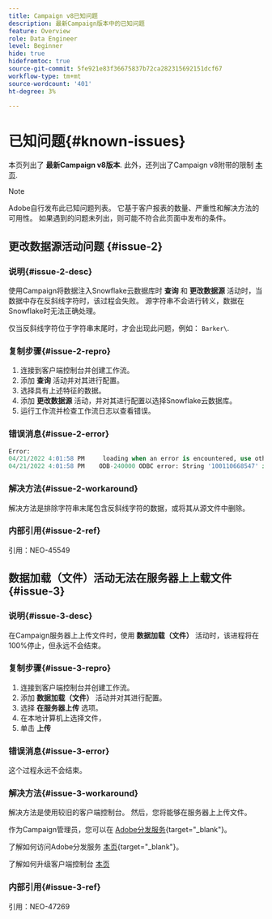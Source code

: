```yaml
---
title: Campaign v8已知问题
description: 最新Campaign版本中的已知问题
feature: Overview
role: Data Engineer
level: Beginner
hide: true
hidefromtoc: true
source-git-commit: 5fe921e83f36675837b72ca282315692151dcf67
workflow-type: tm+mt
source-wordcount: '401'
ht-degree: 3%

---
```


# 已知问题{#known-issues}

本页列出了 **最新Campaign v8版本**. 此外，还列出了Campaign v8附带的限制 [本页](known-limitations.md).


>[!NOTE]
>
>Adobe自行发布此已知问题列表。 它基于客户报表的数量、严重性和解决方法的可用性。 如果遇到的问题未列出，则可能不符合此页面中发布的条件。

<!--
## Change Data Source activity issue #1 {#issue-1}

### Description{#issue-1-desc}

The **Change Data Source** activity is failing when transfering data from Campaign local database to Snowflake cloud database. When switching directions, the activity can generate issues.

### Reproduction steps{#issue-1-repro}

1. Connect to the client console and create a workflow.
1. Add a **Query** activity and a **Change Data Source** activity.
1. Define a query on the **email**, which is a string.
1. Run the workflow and right-click the transition to view the population: the email records are displayed replaced by `****`.
1. Check the workflow logs: the **Change Data Source** activity interprets these records as numeric values.

### Error message{#issue-1-error}

```sql
04/13/2022 10:00:18 AM              Executing change data source 'Ok' (step 'Change Data Source')
04/13/2022 10:00:18 AM              Starting 1 connection(s) on pool 'nms:extAccount:ffda tractorsupply_mkt_stage8' (Snowflake, server='adobe-acc_tractorsupply_us_west_2_aws.snowflakecomputing.com', login='tractorsupply_stage8_MKT:tractorsupply_stage8')
04/13/2022 10:00:26 AM              ODB-240000 ODBC error: {*}Numeric value '{*}******{*}{{*}}' is not recognized\{*}   File 'wkf1285541_13_1_0_47504750#458318uploadPart0.chunk.gz', line 1, character 10140   Row 279, column "WKF1285541_13_1_0"["BICUST_ID":1]   If you would like to continue loading when a
04/13/2022 10:00:26 AM              n error is encountered, use other values such as 'SKIP_FILE' or 'CONTINUE' for the ON_ERROR option. For more information on loading options, please run 'info loading_data' in a SQL client. SQLState: 22018
04/13/2022 10:00:26 AM              WDB-200001 SQL statement 'COPY INTO wkf1285541_13_1_0 (SACTIVE, SADDRESS1, SADDRESS2, BICUST_ID, SEMAIL) FROM ( SELECT $1, $2, $3, $4, $5 FROM $$@BULK_wkf1285541_13_1_0$$) FILE_FORMAT = ( TYPE = CSV RECORD_DELIMITER = '\x02' FIELD_DELIMITER = '\x01' FIEL
04/13/2022 10:00:26 AM              D_OPTIONALLY_ENCLOSED_BY = 'NONE') ON_ERROR = ABORT_STATEMENT PURGE = TRUE' could not be executed.
```

### Workaround{#issue-1-workaround}

To have the data transfered from Snowflake cloud database to Campaign local database and back to Snowflake, you must use two different **Change Data Source** activities.

### Internal reference{#issue-1-ref}

Reference: NEO-45549 
-->


## 更改数据源活动问题 {#issue-2}

### 说明{#issue-2-desc}

使用Campaign将数据注入Snowflake云数据库时 **查询** 和 **更改数据源** 活动时，当数据中存在反斜线字符时，该过程会失败。 源字符串不会进行转义，数据在Snowflake时无法正确处理。

仅当反斜线字符位于字符串末尾时，才会出现此问题，例如： `Barker\`.


### 复制步骤{#issue-2-repro}

1. 连接到客户端控制台并创建工作流。
1. 添加 **查询** 活动并对其进行配置。
1. 选择具有上述特征的数据。
1. 添加 **更改数据源** 活动，并对其进行配置以选择Snowflake云数据库。
1. 运行工作流并检查工作流日志以查看错误。


### 错误消息{#issue-2-error}

```sql
Error:
04/21/2022 4:01:58 PM     loading when an error is encountered, use other values such as 'SKIP_FILE' or 'CONTINUE' for the ON_ERROR option. For more information on loading options, please run 'info loading_data' in a SQL client. SQLState: 22000
04/21/2022 4:01:58 PM    ODB-240000 ODBC error: String '100110668547' is too long and would be truncated   File 'wkf1656797_21_1_3057430574#458516uploadPart0.chunk.gz', line 1, character 0   Row 90058, column "WKF1656797_21_1"["SCARRIER_ROUTE":13]   If you would like to continue
```

### 解决方法{#issue-2-workaround}

解决方法是排除字符串末尾包含反斜线字符的数据，或将其从源文件中删除。

<!--
As a workaround, export the files with double quotes around the problematic values (like `Barker\`) and include a file format option `FIELD_OPTIONALLY_ENCLOSED_BY = '"'`.
-->

### 内部引用{#issue-2-ref}

引用：NEO-45549


## 数据加载（文件）活动无法在服务器上上载文件 {#issue-3}

### 说明{#issue-3-desc}

在Campaign服务器上上传文件时，使用 **数据加载（文件）** 活动时，该进程将在100%停止，但永远不会结束。

### 复制步骤{#issue-3-repro}

1. 连接到客户端控制台并创建工作流。
1. 添加 **数据加载（文件）** 活动并对其进行配置。
1. 选择 **在服务器上传** 选项。
1. 在本地计算机上选择文件，
1. 单击 **上传**


### 错误消息{#issue-3-error}

这个过程永远不会结束。

### 解决方法{#issue-3-workaround}

解决方法是使用较旧的客户端控制台。 然后，您将能够在服务器上上传文件。

作为Campaign管理员，您可以在 [Adobe分发服务](https://experience.adobe.com/#/downloads/content/software-distribution/en/campaign.html?1_group.propertyvalues.property=.%2Fjcr%3Acontent%2Fmetadata%2Fdc%3Rovast&amp;1_group.propertyvalues.operation=equals&amp;1_group.propertyvalues.0_values=target-version%3Acampaign%2F8&amp;orderby=%40jcr%3Acontent%2Fjcr%3AlastModified&amp;orderby.sort=desc&amp;layout=list&amp;p.offset=0&amp;p.limit=4){target=&quot;_blank&quot;}。

了解如何访问Adobe分发服务 [本页](https://experienceleague.adobe.com/docs/experience-cloud/software-distribution/home.html?lang=zh-Hans){target=&quot;_blank&quot;}。

了解如何升级客户端控制台 [本页](connect.md)

### 内部引用{#issue-3-ref}

引用：NEO-47269